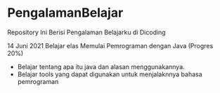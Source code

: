 # PengalamanBelajar
Repository Ini Berisi Pengalaman Belajarku di Dicoding

14 Juni 2021
Belajar elas Memulai Pemrograman dengan Java (Progres 20%)
  * Belajar tentang apa itu java dan alasan menggunakannya.
  * Belajar tools yang dapat digunakan untuk menjalaknnya bahasa pemrograman
